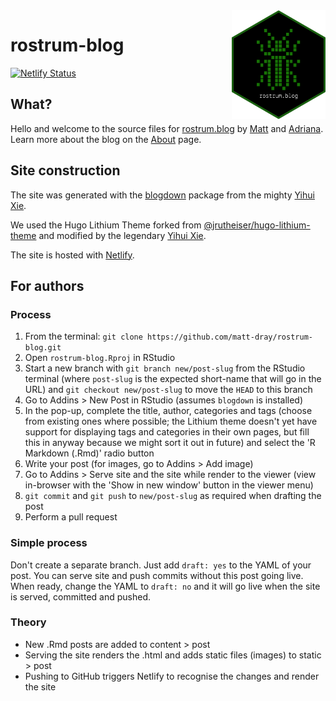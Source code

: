 <img src="https://raw.githubusercontent.com/matt-dray/stickers/master/output/rostrum_hex.png" alt="Hexagonal sticker with the Rostrum logo on it" width="150" align="right">

# rostrum-blog

[![Netlify Status](https://api.netlify.com/api/v1/badges/ebfbdae4-a903-43e8-9f53-75becd95b42e/deploy-status)](https://app.netlify.com/sites/rostrum/deploys)

## What?

Hello and welcome to the source files for [rostrum.blog](https://www.rostrum.blog/) by [Matt](https://www.twitter.com/mattdray) and [Adriana](https://twitter.com/adpalma). Learn more about the blog on the [About](https://www.rostrum.blog/about/) page.

## Site construction

The site was generated with the [blogdown](https://bookdown.org/yihui/blogdown/) package from the mighty [Yihui Xie](https://yihui.name/en/).

We used the Hugo Lithium Theme forked from [\@jrutheiser/hugo-lithium-theme](https://github.com/jrutheiser/hugo-lithium-theme) and modified by the legendary [Yihui Xie](https://github.com/yihui/hugo-lithium-theme).

The site is hosted with [Netlify](https://www.netlify.com/).

## For authors

### Process

1. From the terminal: `git clone https://github.com/matt-dray/rostrum-blog.git`
2. Open `rostrum-blog.Rproj` in RStudio
3. Start a new branch with `git branch new/post-slug` from the RStudio terminal (where `post-slug` is the expected short-name that will go in the URL) and `git checkout new/post-slug` to move the `HEAD` to this branch
4. Go to Addins > New Post in RStudio (assumes `blogdown` is installed)
5. In the pop-up, complete the title, author, categories and tags (choose from existing ones where possible; the Lithium theme doesn't yet have support for displaying tags and categories in their own pages, but fill this in anyway because we might sort it out in future) and select the 'R Markdown (.Rmd)' radio button
7. Write your post (for images, go to Addins > Add image)
10. Go to Addins > Serve site and the site while render to the viewer (view in-browser with the 'Show in new window' button in the viewer menu)
9. `git commit` and `git push` to `new/post-slug` as required when drafting the post
11. Perform a pull request

### Simple process

Don't create a separate branch. Just add `draft: yes` to the YAML of your post. You can serve site and push commits without this post going live. When ready, change the YAML to `draft: no` and it will go live when the site is served, committed and pushed.

### Theory

* New .Rmd posts are added to content > post
* Serving the site renders the .html and adds static files (images) to static > post
* Pushing to GitHub triggers Netlify to recognise the changes and render the site
